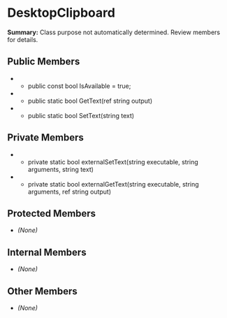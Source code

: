 # DesktopClipboard

**Summary:** Class purpose not automatically determined. Review members for details.

## Public Members
- - public const bool IsAvailable = true;
- - public static bool GetText(ref string output)
- - public static bool SetText(string text)

## Private Members
- - private static bool externalSetText(string executable, string arguments, string text)
- - private static bool externalGetText(string executable, string arguments, ref string output)

## Protected Members
- *(None)*

## Internal Members
- *(None)*

## Other Members
- *(None)*
